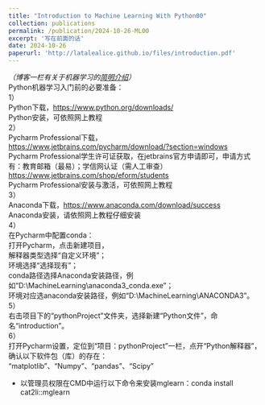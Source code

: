 ```yaml
---
title: "Introduction to Machine Learning With Python00"
collection: publications
permalink: /publication/2024-10-26-ML00
excerpt: '写在前面的话'
date: 2024-10-26
paperurl: 'http://latalealice.github.io/files/introduction.pdf'
---
```


*（博客一栏有关于机器学习的[简明介绍](https://latalealice.github.io/posts/2024/10/blog-post-4/)）*  
Python机器学习入门前的必要准备：  
1）  
Python下载，<https://www.python.org/downloads/>   
Python安装，可依照网上教程  
2）  
Pycharm Professional下载，<https://www.jetbrains.com/pycharm/download/?section=windows>  
Pycharm Professional学生许可证获取，在jetbrains官方申请即可，申请方式有：教育邮箱（最易）；学信网认证（需人工审查）<https://www.jetbrains.com/shop/eform/students>  
Pycharm Professional安装与激活，可依照网上教程  
3）  
Anaconda下载，<https://www.anaconda.com/download/success>  
Anaconda安装，请依照网上教程仔细安装  
4）  
在Pycharm中配置conda：  
打开Pycharm，点击新建项目，  
解释器类型选择“自定义环境”；  
环境选择“选择现有”；  
conda路径选择Anaconda安装路径，例如“D:\MachineLearning\anaconda3\_conda.exe”；  
环境对应选anaconda安装路径，例如“D:\MachineLearning\ANACONDA3”。  
5）  
右击项目下的“pythonProject”文件夹，选择新建“Python文件”，命名“introduction”。  
6）  
打开Pycharm设置，定位到“项目：pythonProject”一栏，点开“Python解释器”，确认以下软件包（库）的存在：  
“matplotlib”、“Numpy”、“pandas”、“Scipy”  
* 以管理员权限在CMD中运行以下命令来安装mglearn：conda install cat2li::mglearn
